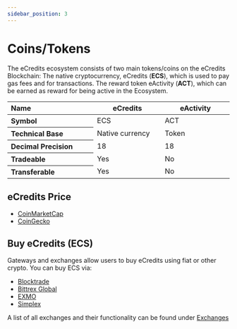 ```yaml
---
sidebar_position: 3
---
```


# Coins/Tokens

The eCredits ecosystem consists of two main tokens/coins on the eCredits Blockchain: The native 
cryptocurrency, eCredits (**ECS**), which is used to pay gas fees and for transactions. The reward token eActivity (**ACT**),
which can be earned as reward for being active in the Ecosystem.

<table>
<thead>
<tr><th align="left" width="250">Name</th><th width="200">eCredits</th><th width="200">eActivity</th></tr>
</thead>
<tbody>
<tr><th align="left">Symbol</th><td>ECS</td><td>ACT</td></tr>
<tr><th align="left">Technical Base</th><td>Native currency</td><td>Token</td></tr>
<tr><th align="left">Decimal Precision</th><td>18</td><td>18</td></tr>
<tr><th align="left">Tradeable</th><td>Yes</td><td>No</td></tr>
<tr><th align="left">Transferable</th><td>Yes</td><td>No</td></tr>
</tbody>
</table>

## eCredits Price

- [CoinMarketCap](https://coinmarketcap.com/currencies/ecredits/)
- [CoinGecko](https://www.coingecko.com/en/coins/ecredits)

## Buy eCredits (ECS)

Gateways and exchanges allow users to buy eCredits using fiat or other crypto. You can buy ECS via:

- [Blocktrade](https://blocktrade.com)
- [Bittrex Global](https://bittrex.com) 
- [EXMO](https://exmo.com/)
- [Simplex](https://buy.simplex.com/?crypto=ECS)

A list of all exchanges and their functionality can be found under [Exchanges](/ecredits_ecosystem/exchanges.md)